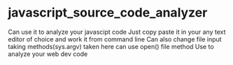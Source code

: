 # javascript_source_code_analyzer
Can use it  to analyze your javascipt code 
Just copy paste it in your any text editor of choice and work it from command line
Can also change file input taking methods(sys.argv) taken here can use open() file method
Use to analyze your web dev code
